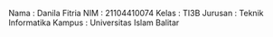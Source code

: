 Nama : Danila Fitria
NIM : 21104410074
Kelas : TI3B
Jurusan : Teknik Informatika
Kampus : Universitas Islam Balitar

